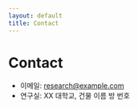 ```yaml
---
layout: default
title: Contact
---
```


# Contact

* 이메일: research@example.com
* 연구실: XX 대학교, 건물 이름 방 번호
